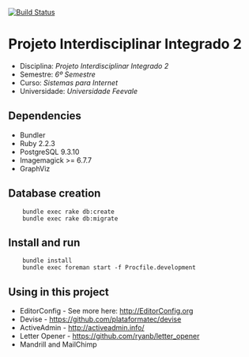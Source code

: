 [![Build Status](https://travis-ci.org/samuelreichert/projII.svg?branch=master)](https://travis-ci.org/samuelreichert/projII)

# Projeto Interdisciplinar Integrado 2
* Disciplina: _Projeto Interdisciplinar Integrado 2_
* Semestre: _6º Semestre_
* Curso: _Sistemas para Internet_
* Universidade: _Universidade Feevale_

## Dependencies
* Bundler
* Ruby 2.2.3
* PostgreSQL 9.3.10
* Imagemagick >= 6.7.7
* GraphViz

## Database creation
```
    bundle exec rake db:create
    bundle exec rake db:migrate
```

## Install and run
```
    bundle install
    bundle exec foreman start -f Procfile.development
```

## Using in this project
* EditorConfig - See more here: http://EditorConfig.org
* Devise - https://github.com/plataformatec/devise
* ActiveAdmin - http://activeadmin.info/
* Letter Opener - https://github.com/ryanb/letter_opener
* Mandrill and MailChimp
